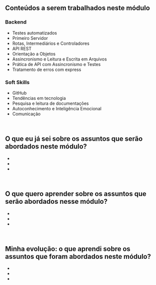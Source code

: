 
## Conteúdos a serem trabalhados neste módulo

### Backend

- Testes automatizados
- Primeiro Servidor
- Rotas, Intermediários e Controladores
- API REST
- Orientação a Objetos
- Assincronismo e Leitura e Escrita em Arquivos
- Prática de API com Assincronismo e Testes
- Tratamento de erros com express

### Soft Skills

- GitHub
- Tendências em tecnologia
- Pesquisa e leitura de documentações
- Autoconhecimento e Inteligência Emocional
- Comunicação

<br>

## O que eu já sei sobre os assuntos que serão abordados neste módulo?

- 
-
-

<br>

## O que quero aprender sobre os assuntos que serão abordados nesse módulo?

-
-
-


<br>

## Minha evolução: o que aprendi sobre os assuntos que foram abordados neste módulo?

-
-
-
